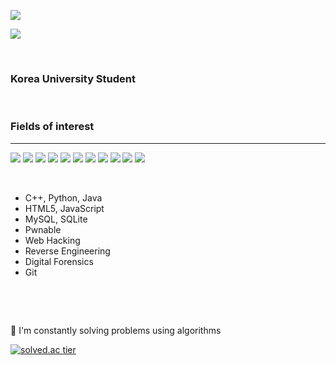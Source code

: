 <p>
  <img src="https://capsule-render.vercel.app/api?type=waving&amp;height=200&amp;text=Crescendo0709&amp;fontAlign=80&amp;color=gradient" style="max-width: 100%;">
  </p>
  <p>
  <a href="https://blog.naver.com/apple8718" target="_blank">
    <img src="https://img.shields.io/badge/NAVER Blog-03C75A?style=flat&logo=naver&logoColor=ffffff"/>
  </a>
</p>
<p>&nbsp;</p>

<h3><span>Korea University Student</span></h3>

<p>&nbsp;</p>

<h3><span>Fields of interest</span></h3>

<hr />

<p>
  <img src="https://img.shields.io/badge/C++-00599c?style=flat&logo=c%2b%2b&logoColor=ffffff"/>
  <img src="https://img.shields.io/badge/C-a8b9cc?style=flat&logo=c&logoColor=ffffff"/>
  <img src="https://img.shields.io/badge/Java-007396?style=flat&logo=Java&logoColor=ffffff"/>
  <img src="https://img.shields.io/badge/Python-3776ab?style=flat&logo=Python&logoColor=ffffff"/>
  <img src="https://img.shields.io/badge/MySQL-4479a1?style=flat&logo=MySQL&logoColor=ffffff"/>
  <img src="https://img.shields.io/badge/SQLite-003b57?style=flat&logo=SQLite&logoColor=ffffff"/>
  <img src="https://img.shields.io/badge/JavaScript-f7df1e?style=flat&logo=JavaScript&logoColor=ffffff"/>
  <img src="https://img.shields.io/badge/Linux-fcc624?style=flat&logo=Linux&logoColor=ffffff"/>
  <img src="https://img.shields.io/badge/HTML5-e34f26?style=flat&logo=HTML5&logoColor=ffffff"/>
  <img src="https://img.shields.io/badge/Git-f05032?style=flat&logo=Git&logoColor=ffffff"/>
  <img src="https://img.shields.io/badge/Flask-000000?style=flat&logo=Flask&logoColor=ffffff"/>
</p>
<p>&nbsp;</p>

<ul>
  <li>C++, Python, Java</li>
  <li>HTML5, JavaScript</li>
  <li>MySQL, SQLite</li>
  <li>Pwnable</li>
  <li>Web Hacking</li>
  <li>Reverse Engineering</li>
  <li>Digital Forensics</li>
  <li>Git</li>
</ul>
<p>&nbsp;</p>
<p>&nbsp;</p>

<p>
  <span>💬 I&#39;m constantly solving problems using algorithms</span>
</p>

<p>
  <a href='https://solved.ac/apple8718'><img src="http://mazassumnida.wtf/api/v2/generate_badge?boj=apple8718" referrerpolicy="no-referrer" alt="solved.ac tier"></a></p><p>&nbsp;</p>

